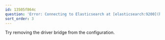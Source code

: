 ```yaml
---
id: 13505f864c
question: 'Error: Connecting to Elasticsearch at [elasticsearch:9200](http://elasticsearch:9200)'
sort_order: 3
---
```


Try removing the driver bridge from the configuration.